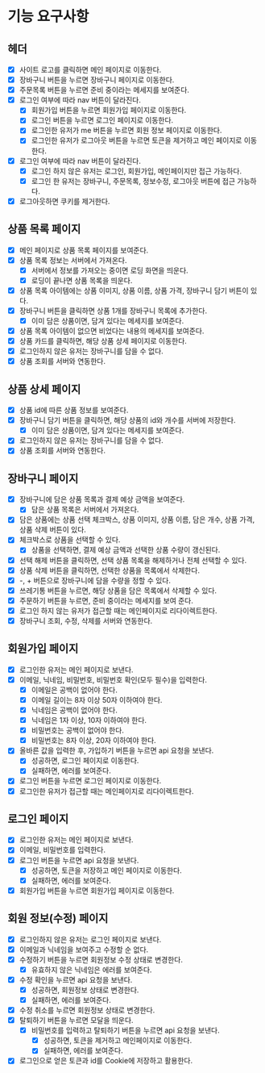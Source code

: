 # 기능 요구사항

## 헤더

- [x] 사이트 로고를 클릭하면 메인 페이지로 이동한다.
- [x] 장바구니 버튼을 누르면 장바구니 페이지로 이동한다.
- [x] 주문목록 버튼을 누르면 준비 중이라는 메세지를 보여준다.
- [x] 로그인 여부에 따라 nav 버튼이 달라진다.
  - [x] 회원가입 버튼을 누르면 회원가입 페이지로 이동한다.
  - [x] 로그인 버튼을 누르면 로그인 페이지로 이동한다.
  - [x] 로그인한 유저가 me 버튼을 누르면 회원 정보 페이지로 이동한다.
  - [x] 로그인한 유저가 로그아웃 버튼을 누르면 토큰을 제거하고 메인 페이지로 이동한다.
- [x] 로그인 여부에 따라 nav 버튼이 달라진다.
  - [x] 로그인 하지 않은 유저는 로그인, 회원가입, 메인페이지만 접근 가능하다.
  - [x] 로그인 한 유저는 장바구니, 주문목록, 정보수정, 로그아웃 버튼에 접근 가능하다.
- [x] 로그아웃하면 쿠키를 제거한다.

## 상품 목록 페이지

- [x] 메인 페이지로 상품 목록 페이지를 보여준다.
- [x] 상품 목록 정보는 서버에서 가져온다.
  - [x] 서버에서 정보를 가져오는 중이면 로딩 화면을 띄운다.
  - [x] 로딩이 끝나면 상품 목록을 띄운다.
- [x] 상품 목록 아이템에는 상품 이미지, 상품 이름, 상품 가격, 장바구니 담기 버튼이 있다.
- [x] 장바구니 버튼을 클릭하면 상품 1개를 장바구니 목록에 추가한다.
  - [x] 이미 담은 상품이면, 담겨 있다는 메세지를 보여준다.
- [x] 상품 목록 아이템이 없으면 비었다는 내용의 메세지를 보여준다.
- [x] 상품 카드를 클릭하면, 해당 상품 상세 페이지로 이동한다.
- [x] 로그인하지 않은 유저는 장바구니를 담을 수 없다.
- [x] 상품 조회를 서버와 연동한다.

## 상품 상세 페이지

- [x] 상품 id에 따른 상품 정보를 보여준다.
- [x] 장바구니 담기 버튼을 클릭하면, 해당 상품의 id와 개수를 서버에 저장한다.
  - [x] 이미 담은 상품이면, 담겨 있다는 메세지를 보여준다.
- [x] 로그인하지 않은 유저는 장바구니를 담을 수 없다.
- [x] 상품 조회를 서버와 연동한다.

## 장바구니 페이지

- [x] 장바구니에 담은 상품 목록과 결제 예상 금액을 보여준다.
  - [x] 담은 상품 목록은 서버에서 가져온다.
- [x] 담은 상품에는 상품 선택 체크박스, 상품 이미지, 상품 이름, 담은 개수, 상품 가격, 상품 삭제 버튼이 있다.
- [x] 체크박스로 상품을 선택할 수 있다.
  - [x] 상품을 선택하면, 결제 예상 금액과 선택한 상품 수량이 갱신된다.
- [x] 선택 해제 버튼을 클릭하면, 선택 상품 목록을 해제하거나 전체 선택할 수 있다.
- [x] 상품 삭제 버튼을 클릭하면, 선택한 상품을 목록에서 삭제한다.
- [x] -, + 버튼으로 장바구니에 담을 수량을 정할 수 있다.
- [x] 쓰레기통 버튼을 누르면, 해당 상품을 담은 목록에서 삭제할 수 있다.
- [x] 주문하기 버튼을 누르면, 준비 중이라는 메세지를 보여 준다.
- [x] 로그인 하지 않는 유저가 접근할 때는 메인페이지로 리다이렉트한다.
- [x] 장바구니 조회, 수정, 삭제를 서버와 연동한다.

## 회원가입 페이지

- [x] 로그인한 유저는 메인 페이지로 보낸다.
- [x] 이메일, 닉네임, 비밀번호, 비밀번호 확인(모두 필수)을 입력한다.
  - [x] 이메일은 공백이 없어야 한다.
  - [x] 이메일 길이는 8자 이상 50자 이하여야 한다.
  - [x] 닉네임은 공백이 없어야 한다.
  - [x] 닉네임은 1자 이상, 10자 이하여야 한다.
  - [x] 비밀번호는 공백이 없어야 한다.
  - [x] 비밀번호는 8자 이상, 20자 이하여야 한다.
- [x] 올바른 값을 입력한 후, 가입하기 버튼을 누르면 api 요청을 보낸다.
  - [x] 성공하면, 로그인 페이지로 이동한다.
  - [x] 실패하면, 에러를 보여준다.
- [x] 로그인 버튼을 누르면 로그인 페이지로 이동한다.
- [x] 로그인한 유저가 접근할 때는 메인페이지로 리다이렉트한다.

## 로그인 페이지

- [x] 로그인한 유저는 메인 페이지로 보낸다.
- [x] 이메일, 비밀번호를 입력한다.
- [x] 로그인 버튼을 누르면 api 요청을 보낸다.
  - [x] 성공하면, 토큰을 저장하고 메인 페이지로 이동한다.
  - [x] 실패하면, 에러를 보여준다.
- [x] 회원가입 버튼을 누르면 회원가입 페이지로 이동한다.

## 회원 정보(수정) 페이지

- [x] 로그인하지 않은 유저는 로그인 페이지로 보낸다.
- [x] 이메일과 닉네임을 보여주고 수정할 순 없다.
- [x] 수정하기 버튼을 누르면 회원정보 수정 상태로 변경한다.
  - [x] 유효하지 않은 닉네임은 에러를 보여준다.
- [x] 수정 확인을 누르면 api 요청을 보낸다.
  - [x] 성공하면, 회원정보 상태로 변경한다.
  - [x] 실패하면, 에러를 보여준다.
- [x] 수정 취소를 누르면 회원정보 상태로 변경한다.
- [x] 탈퇴하기 버튼을 누르면 모달을 띄운다.
  - [x] 비밀번호를 입력하고 탈퇴하기 버튼을 누르면 api 요청을 보낸다.
    - [x] 성공하면, 토큰을 제거하고 메인페이지로 이동한다.
    - [x] 실패하면, 에러를 보여준다.
- [x] 로그인으로 얻은 토큰과 id를 Cookie에 저장하고 활용한다.
